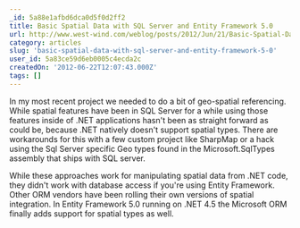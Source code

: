 ```yaml
---
_id: 5a88e1afbd6dca0d5f0d2ff2
title: Basic Spatial Data with SQL Server and Entity Framework 5.0
url: http://www.west-wind.com/weblog/posts/2012/Jun/21/Basic-Spatial-Data-with-SQL-Server-and-Entity-Framework-50
category: articles
slug: 'basic-spatial-data-with-sql-server-and-entity-framework-5-0'
user_id: 5a83ce59d6eb0005c4ecda2c
createdOn: '2012-06-22T12:07:43.000Z'
tags: []
---
```


In my most recent project we needed to do a bit of geo-spatial referencing. While spatial features have been in SQL Server for a while using those features inside of .NET applications hasn't been as straight forward as could be, because .NET natively doesn't support spatial types. There are workarounds for this with a few custom project like SharpMap or a hack using the Sql Server specific Geo types found in the Microsoft.SqlTypes assembly that ships with SQL server.

While these approaches work for manipulating spatial data from .NET code, they didn't work with database access if you're using Entity Framework. Other ORM vendors have been rolling their own versions of spatial integration. In Entity Framework 5.0 running on .NET 4.5 the Microsoft ORM finally adds support for spatial types as well.
